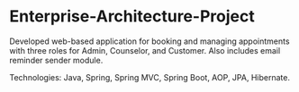 # Enterprise-Architecture-Project
Developed web-based application for booking and managing appointments with three roles for Admin, Counselor, and Customer. 
Also includes email reminder sender module.

Technologies: Java, Spring, Spring MVC, Spring Boot, AOP, JPA, Hibernate.
